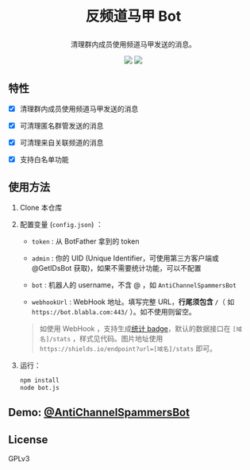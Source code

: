 # <b><p align="center">反频道马甲 Bot</p></b>

<p align="center">清理群内成员使用频道马甲发送的消息。</p>

<div align="center"> 
<img src="https://shields.io/endpoint?url=https://acsbot.anotia.top/stats/"> <img src="https://img.shields.io/github/stars/AnotiaWang/AntiChannelSpammersBot?color=%2326A5E4&logo=GitHub">
</div>

## 特性

- [x] 清理群内成员使用频道马甲发送的消息

- [x] 可清理匿名群管发送的消息

- [x] 可清理来自关联频道的消息

- [x] 支持白名单功能

## 使用方法

1. Clone 本仓库

2. 配置变量 (`config.json`) ：

	- `token` : 从 BotFather 拿到的 token

	- `admin` : 你的 UID (Unique Identifier，可使用第三方客户端或 @GetIDsBot 获取)，如果不需要统计功能，可以不配置

   - `bot` : 机器人的 username，不含 @ ，如 `AntiChannelSpammersBot`

	- `webhookUrl` : WebHook 地址。填写完整 URL，**行尾须包含 `/`**（ 如 `https://bot.blabla.com:443/` ）。如不使用则留空。

   > 如使用 WebHook ，支持生成[统计 badge](https://shields.io)，默认的数据接口在 `[域名]/stats` ，样式见代码。图片地址使用 `https://shields.io/endpoint?url=[域名]/stats` 即可。

3. 运行：

   ```bash
   npm install
   node bot.js
   ```

## Demo: [@AntiChannelSpammersBot](https://t.me/AntiChannelSpammersBot)

## License

GPLv3
